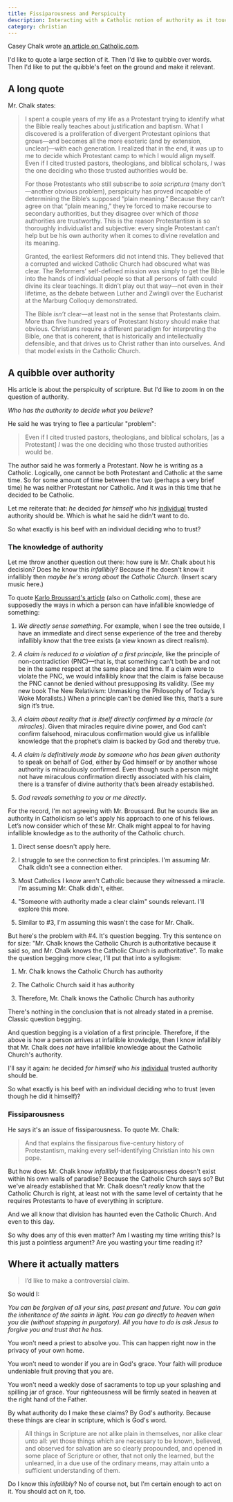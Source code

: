 ```yaml
---
title: Fissiparousness and Perspicuity
description: Interacting with a Catholic notion of authority as it touches on the Bible
category: christian
---
```


Casey Chalk wrote
[an article on Catholic.com](https://www.catholic.com/magazine/online-edition/the-protestants-biggest-bible-problem).

I'd like to quote a large section of it. Then I'd like to quibble over words. Then I'd like to put the quibble's feet on
the ground and make it relevant.

## A long quote

Mr. Chalk states:

> I spent a couple years of my life as a Protestant trying to identify what the Bible really teaches about justification
  and baptism. What I discovered is a proliferation of divergent Protestant opinions that grows—and becomes all the more
  esoteric (and by extension, unclear)—with each generation. I realized that in the end, it was up to me to decide which
  Protestant camp to which I would align myself. Even if I cited trusted pastors, theologians, and biblical scholars,
  _I_ was the one deciding who those trusted authorities would be.
>
> For those Protestants who still subscribe to _sola scriptura_ (many don’t—another obvious problem), perspicuity has
  proved incapable of determining the Bible’s supposed “plain meaning.” Because they can’t agree on that “plain
  meaning,” they’re forced to make recourse to secondary authorities, but they disagree over which of _those_
  authorities are trustworthy. This is the reason Protestantism is so thoroughly individualist and subjective: every
  single Protestant can’t help but be his own authority when it comes to divine revelation and its meaning.
>
> Granted, the earliest Reformers did not intend this. They believed that a corrupted and wicked Catholic Church had
  obscured what was clear. The Reformers’ self-defined mission was simply to get the Bible into the hands of individual
  people so that all persons of faith could divine its clear teachings. It didn’t play out that way—not even in their
  lifetime, as the debate between Luther and Zwingli over the Eucharist at the Marburg Colloquy demonstrated.
>
> The Bible _isn’t_ clear—at least not in the sense that Protestants claim. More than five hundred years of Protestant
  history should make that obvious. Christians require a different paradigm for interpreting the Bible, one that is
  coherent, that is historically and intellectually defensible, and that drives us to Christ rather than into ourselves.
  And that model exists in the Catholic Church.

## A quibble over authority

His article is about the perspicuity of scripture. But I'd like to zoom in on the question of authority.

_Who has the authority to decide what you believe_?

He said he was trying to flee a particular "problem":

> Even if I cited trusted pastors, theologians, and biblical scholars, [as a Protestant] _I_ was the one deciding who
  those trusted authorities would be.

The author said he was formerly a Protestant. Now he is writing as a Catholic. Logically, one cannot be both Protestant
and Catholic at the same time. So for some amount of time between the two (perhaps a very brief time) he was neither
Protestant nor Catholic. And it was in this time that he decided to be Catholic.

Let me reiterate that: _he_ decided _for himself_ who _his_ <u>individual</u> trusted authority should be. Which is what
he said he didn't want to do.

So what exactly is his beef with an individual deciding who to trust?

### The knowledge of authority

Let me throw another question out there: how sure is Mr. Chalk about his decision? Does he know this _infallibly_?
Because if he doesn't know it infallibly then _maybe he's wrong about the Catholic Church_. (Insert scary music here.)

To quote
[Karlo Broussard's article](https://www.catholic.com/magazine/online-edition/the-best-argument-for-sola-scriptura) (also
on Catholic.com), these are supposedly the ways in which a person can have infallible knowledge of something:

1. _We directly sense something_. For example, when I see the tree outside, I have an immediate and direct sense
   experience of the tree and thereby infallibly know that the tree exists (a view known as direct realism).

1. _A claim is reduced to a violation of a first principle_, like the principle of non-contradiction (PNC)—that is, that
   something can’t both be and not be in the same respect at the same place and time. If a claim were to violate the
   PNC, we would infallibly know that the claim is false because the PNC cannot be denied without presupposing its
   validity. (See my new book The New Relativism: Unmasking the Philosophy of Today’s Woke Moralists.) When a principle
   can’t be denied like this, that’s a sure sign it’s true.

1. _A claim about reality that is itself directly confirmed by a miracle (or miracles)_. Given that miracles require
   divine power, and God can’t confirm falsehood, miraculous confirmation would give us infallible knowledge that the
   prophet’s claim is backed by God and thereby true.

1. _A claim is definitively made by someone who has been given authority_ to speak on behalf of God, either by God
   himself or by another whose authority is miraculously confirmed. Even though such a person might not have miraculous
   confirmation directly associated with his claim, there is a transfer of divine authority that’s been already
   established.

1. _God reveals something to you or me directly_.

For the record, I'm not agreeing with Mr. Broussard. But he sounds like an authority in Catholicism so let's apply his
approach to one of his fellows. Let’s now consider which of these Mr. Chalk might appeal to for having infallible
knowledge as to the authority of the Catholic church.

1. Direct sense doesn't apply here.

1. I struggle to see the connection to first principles. I'm assuming Mr. Chalk didn't see a connection either.

1. Most Catholics I know aren't Catholic because they witnessed a miracle. I'm assuming Mr. Chalk didn't, either.

1. "Someone with authority made a clear claim" sounds relevant. I'll explore this more.

1. Similar to #3, I'm assuming this wasn't the case for Mr. Chalk.

But here's the problem with #4. It's question begging. Try this sentence on for size: "Mr. Chalk knows the Catholic
Church is authoritative because it said so, and Mr. Chalk knows the Catholic Church is authoritative". To make the
question begging more clear, I'll put that into a syllogism:

1. Mr. Chalk knows the Catholic Church has authority

1. The Catholic Church said it has authority

1. Therefore, Mr. Chalk knows the Catholic Church has authority

There's nothing in the conclusion that is not already stated in a premise. Classic question begging.

And question begging is a violation of a first principle. Therefore, if the above is how a person arrives at infallible
knowledge, then I know infallibly that Mr. Chalk does _not_ have infallible knowledge about the Catholic Church's
authority.

I'll say it again: _he_ decided _for himself_ who _his_ <u>individual</u> trusted authority should be.

So what exactly is his beef with an individual deciding who to trust (even though he did it himself)?

### Fissiparousness

He says it's an issue of fissiparousness. To quote Mr. Chalk:

> And that explains the fissiparous five-century history of Protestantism, making every self-identifying Christian into
  his own pope.

But how does Mr. Chalk know _infallibly_ that fissiparousness doesn't exist within his own walls of paradise? Because
the Catholic Church says so? But we've already established that Mr. Chalk doesn't _really_ know that the Catholic Church
is right, at least not with the same level of certainty that he requires Protestants to have of everything in scripture.

And we all know that division has haunted even the Catholic Church. And even to this day.

So why does any of this even matter? Am I wasting my time writing this? Is this just a pointless argument? Are you
wasting your time reading it?

## Where it actually matters

> I’d like to make a controversial claim.

So would I:

<i>You can be forgiven of all your sins, past present and future. You can gain the inheritance of the saints in light.
You can go directly to heaven when you die (without stopping in purgatory). All you have to do is ask Jesus to forgive
you and trust that he has.</i>

You won't need a priest to absolve you. This can happen right now in the privacy of your own home.

You won't need to wonder if you are in God's grace. Your faith will produce undeniable fruit proving that you are.

You won't need a weekly dose of sacraments to top up your splashing and spilling jar of grace. Your righteousness will
be firmly seated in heaven at the right hand of the Father.

By what authority do I make these claims? By God's authority. Because these things are clear in scripture, which is
God's word.

> All things in Scripture are not alike plain in themselves, nor alike clear unto all: yet those things which are
  necessary to be known, believed, and observed for salvation are so clearly propounded, and opened in some place of
  Scripture or other, that not only the learned, but the unlearned, in a due use of the ordinary means, may attain unto
  a sufficient understanding of them.

Do I know this _infallibly_? No of course not, but I'm certain enough to act on it. You should act on it, too.